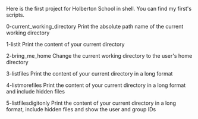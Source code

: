 Here is the first project for Holberton School in shell.
You can find my first's scripts.

0-current_working_directory
	Print the absolute path name of the current working directory

1-listit
	Print the content of your current directory

2-bring_me_home
	Change the current working directory to the user's home directory

3-listfiles
	Print the content of your current directory in a long format

4-listmorefiles
	Print the content of your current directory in a long format and include hidden files

5-listfilesdigitonly
	Print the content of your current directory in a long format, include hidden files and show the user and group IDs

